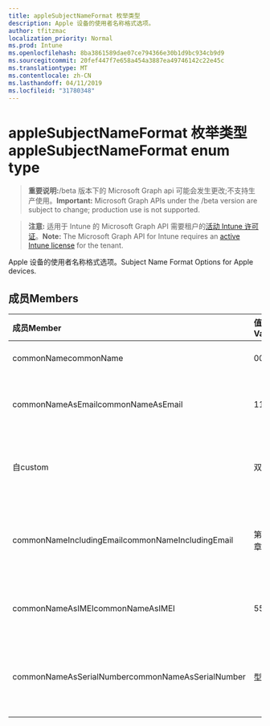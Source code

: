```yaml
---
title: appleSubjectNameFormat 枚举类型
description: Apple 设备的使用者名称格式选项。
author: tfitzmac
localization_priority: Normal
ms.prod: Intune
ms.openlocfilehash: 8ba3861589dae07ce794366e30b1d9bc934cb9d9
ms.sourcegitcommit: 20fef447f7e658a454a3887ea49746142c22e45c
ms.translationtype: MT
ms.contentlocale: zh-CN
ms.lasthandoff: 04/11/2019
ms.locfileid: "31780348"
---
```

# <a name="applesubjectnameformat-enum-type"></a><span data-ttu-id="9d053-103">appleSubjectNameFormat 枚举类型</span><span class="sxs-lookup"><span data-stu-id="9d053-103">appleSubjectNameFormat enum type</span></span>

> <span data-ttu-id="9d053-104">**重要说明:**/beta 版本下的 Microsoft Graph api 可能会发生更改;不支持生产使用。</span><span class="sxs-lookup"><span data-stu-id="9d053-104">**Important:** Microsoft Graph APIs under the /beta version are subject to change; production use is not supported.</span></span>

> <span data-ttu-id="9d053-105">**注意:** 适用于 Intune 的 Microsoft Graph API 需要租户的[活动 Intune 许可证](https://go.microsoft.com/fwlink/?linkid=839381)。</span><span class="sxs-lookup"><span data-stu-id="9d053-105">**Note:** The Microsoft Graph API for Intune requires an [active Intune license](https://go.microsoft.com/fwlink/?linkid=839381) for the tenant.</span></span>

<span data-ttu-id="9d053-106">Apple 设备的使用者名称格式选项。</span><span class="sxs-lookup"><span data-stu-id="9d053-106">Subject Name Format Options for Apple devices.</span></span>

## <a name="members"></a><span data-ttu-id="9d053-107">成员</span><span class="sxs-lookup"><span data-stu-id="9d053-107">Members</span></span>
|<span data-ttu-id="9d053-108">成员</span><span class="sxs-lookup"><span data-stu-id="9d053-108">Member</span></span>|<span data-ttu-id="9d053-109">值</span><span class="sxs-lookup"><span data-stu-id="9d053-109">Value</span></span>|<span data-ttu-id="9d053-110">说明</span><span class="sxs-lookup"><span data-stu-id="9d053-110">Description</span></span>|
|:---|:---|:---|
|<span data-ttu-id="9d053-111">commonName</span><span class="sxs-lookup"><span data-stu-id="9d053-111">commonName</span></span>|<span data-ttu-id="9d053-112">0</span><span class="sxs-lookup"><span data-stu-id="9d053-112">0</span></span>|<span data-ttu-id="9d053-113">公用名。</span><span class="sxs-lookup"><span data-stu-id="9d053-113">Common name.</span></span>|
|<span data-ttu-id="9d053-114">commonNameAsEmail</span><span class="sxs-lookup"><span data-stu-id="9d053-114">commonNameAsEmail</span></span>|<span data-ttu-id="9d053-115">1</span><span class="sxs-lookup"><span data-stu-id="9d053-115">1</span></span>|<span data-ttu-id="9d053-116">电子邮件的常见名称。</span><span class="sxs-lookup"><span data-stu-id="9d053-116">Common name as email.</span></span>|
|<span data-ttu-id="9d053-117">自</span><span class="sxs-lookup"><span data-stu-id="9d053-117">custom</span></span>|<span data-ttu-id="9d053-118">双面</span><span class="sxs-lookup"><span data-stu-id="9d053-118">2</span></span>|<span data-ttu-id="9d053-119">自定义主题名称格式。</span><span class="sxs-lookup"><span data-stu-id="9d053-119">Custom subject name format.</span></span>|
|<span data-ttu-id="9d053-120">commonNameIncludingEmail</span><span class="sxs-lookup"><span data-stu-id="9d053-120">commonNameIncludingEmail</span></span>|<span data-ttu-id="9d053-121">第三章</span><span class="sxs-lookup"><span data-stu-id="9d053-121">3</span></span>|<span data-ttu-id="9d053-122">公用名称, 包括电子邮件。</span><span class="sxs-lookup"><span data-stu-id="9d053-122">Common Name Including Email.</span></span>|
|<span data-ttu-id="9d053-123">commonNameAsIMEI</span><span class="sxs-lookup"><span data-stu-id="9d053-123">commonNameAsIMEI</span></span>|<span data-ttu-id="9d053-124">5</span><span class="sxs-lookup"><span data-stu-id="9d053-124">5</span></span>|<span data-ttu-id="9d053-125">作为 IMEI 的常用名称。</span><span class="sxs-lookup"><span data-stu-id="9d053-125">Common Name As IMEI.</span></span>|
|<span data-ttu-id="9d053-126">commonNameAsSerialNumber</span><span class="sxs-lookup"><span data-stu-id="9d053-126">commonNameAsSerialNumber</span></span>|<span data-ttu-id="9d053-127">型</span><span class="sxs-lookup"><span data-stu-id="9d053-127">6</span></span>|<span data-ttu-id="9d053-128">作为序列号的常用名称。</span><span class="sxs-lookup"><span data-stu-id="9d053-128">Common Name As Serial Number.</span></span>|





